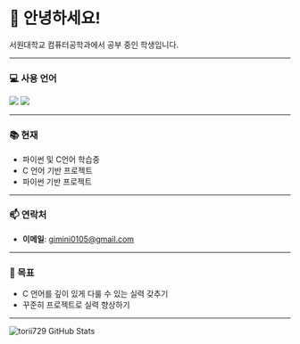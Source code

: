 # 👋 안녕하세요!

서원대학교 컴퓨터공학과에서 공부 중인 학생입니다.

---

### 💻 사용 언어
<p>
  <img src="https://img.shields.io/badge/C-00599C?style=flat&logo=c&logoColor=white"/>
  <img src="https://img.shields.io/badge/Python-3776AB?style=flat&logo=python&logoColor=white"/>
</p>

---

### 📚 현재
- 파이썬 및 C언어 학습중
- C 언어 기반 프로젝트
- 파이썬 기반 프로젝트

---

### 📫 연락처
- **이메일**: gimini0105@gmail.com

---

### 🧭 목표
- C 언어를 깊이 있게 다룰 수 있는 실력 갖추기
- 꾸준히 프로젝트로 실력 향상하기

---

![torii729 GitHub Stats](https://github-readme-stats.vercel.app/api?username=your-github-username&show_icons=true&theme=tokyonight)
